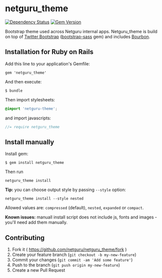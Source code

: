 # netguru_theme
[![Dependency Status](https://gemnasium.com/netguru/netguru_theme.svg)](https://gemnasium.com/netguru/netguru_theme)
[![Gem Version](https://badge.fury.io/rb/netguru_theme.svg)](http://badge.fury.io/rb/netguru_theme)

Bootstrap theme used across Netguru internal apps. Netguru_theme is build on top of [Twitter Bootstrap](http://getbootstrap.com/) ([bootstrap-sass](https://github.com/twbs/bootstrap-sass) gem) and includes [Bourbon](https://github.com/thoughtbot/bourbon).

## Installation for Ruby on Rails

Add this line to your application's Gemfile:

    gem 'netguru_theme'

And then execute:

    $ bundle

Then import stylesheets:
```scss
@import 'netguru-theme';
```
and import javascripts:
```js
//= require netguru_theme
```

## Install manually

Install gem:
```
$ gem install netguru_theme
```

Then run
```
netguru_theme install
```

**Tip:** you can choose output style by passing <code>--style</code> option:
```
netguru_theme install --style nested
```
Allowed values are: <code>compressed</code> (default), <code>nested</code>, <code>expanded</code> or <code>compact</code>.

**Known issues:** manuall install script does not include js, fonts and images - you'll need add them manually.

## Contributing

1. Fork it ( https://github.com/netguru/netguru_theme/fork )
2. Create your feature branch (`git checkout -b my-new-feature`)
3. Commit your changes (`git commit -am 'Add some feature'`)
4. Push to the branch (`git push origin my-new-feature`)
5. Create a new Pull Request
